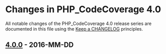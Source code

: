 # Changes in PHP_CodeCoverage 4.0

All notable changes of the PHP_CodeCoverage 4.0 release series are documented in this file using the [Keep a CHANGELOG](http://keepachangelog.com/) principles.

## [4.0.0] - 2016-MM-DD

[4.0.0]: https://github.com/sebastianbergmann/php-code-coverage/compare/3.3...4.0.0

